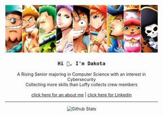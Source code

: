 
![onepiece](onepiece.jpg)

<div align="center">
	<h3><samp> Hi 👋, I'm Dakota </samp></h3> 
</div>

<div align="center">
	<p>
		A Rising Senior majoring in Computer Science with an interest in Cybersecurity
		<br>
		Collecting more skills than Luffy collects crew members
		<br>
		<br>
		<a href="https://dakotabyte.com/about/">click here for an about me</a> | <a href="https://www.linkedin.com/in/dakota-levermann/">click here for Linkedin</a>
	</p>
	<hr/>
	<img alt="Github Stats" src="https://github-readme-stats.vercel.app/api/top-langs/?username=dakota-byte&text_color=9f9f9f&bg_color=00000000&langs_count=6&layout=compact&hide=css,html,shell,dockerfile,powershell,markdown,ruby" 
	/>
</div>
